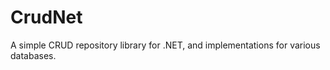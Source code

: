 CrudNet
============

A simple CRUD repository library for .NET, and implementations for various databases.
